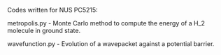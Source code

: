 Codes written for NUS PC5215:

metropolis.py - Monte Carlo method to compute the energy of a H_2 molecule in ground state.

wavefunction.py - Evolution of a wavepacket against a potential barrier.
